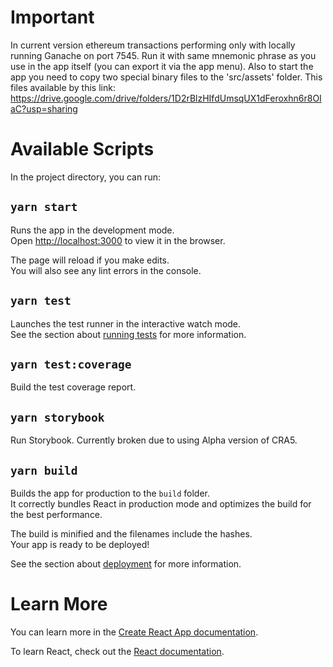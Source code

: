 # Important

In current version ethereum transactions performing only with locally running Ganache on port 7545. Run it with same mnemonic phrase as you use in the app itself (you can export it via the app menu). Also to start the app you need to copy two special binary files to the 'src/assets' folder.
This files available by this link: https://drive.google.com/drive/folders/1D2rBlzHIfdUmsqUX1dFeroxhn6r8OIaC?usp=sharing
# Available Scripts

In the project directory, you can run:

## `yarn start`

Runs the app in the development mode.<br />
Open [http://localhost:3000](http://localhost:3000) to view it in the browser.

The page will reload if you make edits.<br />
You will also see any lint errors in the console.

## `yarn test`

Launches the test runner in the interactive watch mode.<br />
See the section about [running tests](https://facebook.github.io/create-react-app/docs/running-tests) for more information.<br />

## `yarn test:coverage`

Build the test coverage report.

## `yarn storybook`

Run Storybook. Currently broken due to using Alpha version of CRA5.

## `yarn build`

Builds the app for production to the `build` folder.<br />
It correctly bundles React in production mode and optimizes the build for the best performance.

The build is minified and the filenames include the hashes.<br />
Your app is ready to be deployed!

See the section about [deployment](https://facebook.github.io/create-react-app/docs/deployment) for more information.

# Learn More

You can learn more in the [Create React App documentation](https://facebook.github.io/create-react-app/docs/getting-started).

To learn React, check out the [React documentation](https://reactjs.org/).
